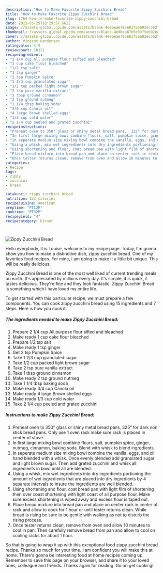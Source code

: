 ```yaml
---
description: "How to Make Favorite Zippy Zucchini Bread"
title: "How to Make Favorite Zippy Zucchini Bread"
slug: 1764-how-to-make-favorite-zippy-zucchini-bread
date: 2021-05-29T18:29:57.662Z
image: //assets-global.cpcdn.com/assets/blank-4e0bea6785e03f5e602ec562f230caae08da540cada707380b4fe1bbebba43da.png
thumbnail: //assets-global.cpcdn.com/assets/blank-4e0bea6785e03f5e602ec562f230caae08da540cada707380b4fe1bbebba43da.png
cover: //assets-global.cpcdn.com/assets/blank-4e0bea6785e03f5e602ec562f230caae08da540cada707380b4fe1bbebba43da.png
author: Vincent Henderson
ratingvalue: 4.9
reviewcount: 18122
recipeingredient:
- "2 1/4 cup All purpose flour sifted and bleached"
- "1 cup cake flour bleached"
- "1/2 tsp salt"
- "1 tsp ginger"
- "2 tsp Pumpkin Spice"
- "1 2/3 cup granulated sugar"
- "1/2 cup packed light brown sugar"
- "2 tsp pure vanilla extract"
- "1 tbsp ground cinnamon"
- "2 tsp ground nutmeg"
- "1 1/4 tbsp baking soda"
- "3/4 cup Canola oil"
- "4 large Brown shelled eggs"
- "1/3 cup cold water"
- "2 1/4 cup peeled and grated zucchini"
recipeinstructions:
- "Preheat oven to 350° glass or shiny metal bread pans,  325° for dark non stick bread pans. Only use 1 oven rack make sure rack is placed in center of stove."
- "In first large mixing bowl combine flours, salt, pumpkin spice, ginger, nutmeg, cinnamon, baking soda. Blend with whisk to blend ingredients."
- "In seperate medium size mixing bowl combine the vanilla, eggs, and oil hand blended with a whisk. Once evenly blended add granulated sugar and light brown sugar. Then add grated zucchini and whisk all ingredients in bowl until all are blended."
- "Using a whisk, mix wet ingredients into dry ingredients portioning the amount of wet ingredients that are placed into dry ingredients by 4 separate intervals to insure the ingredients are well blended."
- "Using shortening and flour, coat bread pan with light film of shortening then over coast shortening with light coast of all purpose flour. Make sure excess shortening is wiped away and excess flour is taped out."
- "Place bread mixture into bread pan and place on center rack in center of rack and allow to cook for 1 hour or until tester returns clean. While bread is rising be sure to be gentle with walking as not to disturb the rising process."
- "Once tester returns clean, remove from oven and allow 10 minutes to cool in pan. Then carefully remove bread from pan and allow to cool on cooling racks for about 1 hour."
categories:
- Recipe
tags:
- zippy
- zucchini
- bread

katakunci: zippy zucchini bread 
nutrition: 133 calories
recipecuisine: American
preptime: "PT12M"
cooktime: "PT32M"
recipeyield: "4"
recipecategory: Dinner

---
```



![Zippy Zucchini Bread](//assets-global.cpcdn.com/assets/blank-4e0bea6785e03f5e602ec562f230caae08da540cada707380b4fe1bbebba43da.png)

Hello everybody, it is Louise, welcome to my recipe page. Today, I'm gonna show you how to make a distinctive dish, zippy zucchini bread. One of my favorites food recipes. For mine, I am going to make it a little bit unique. This will be really delicious.



Zippy Zucchini Bread is one of the most well liked of current trending meals on earth. It's appreciated by millions every day. It's simple, it is quick, it tastes delicious. They're fine and they look fantastic. Zippy Zucchini Bread is something which I have loved my entire life.


To get started with this particular recipe, we must prepare a few components. You can cook zippy zucchini bread using 15 ingredients and 7 steps. Here is how you cook it.

<!--inarticleads1-->

##### The ingredients needed to make Zippy Zucchini Bread:

1. Prepare 2 1/4 cup All purpose flour sifted and bleached
1. Make ready 1 cup cake flour bleached
1. Prepare 1/2 tsp salt
1. Make ready 1 tsp ginger
1. Get 2 tsp Pumpkin Spice
1. Take 1 2/3 cup granulated sugar
1. Take 1/2 cup packed light brown sugar
1. Take 2 tsp pure vanilla extract
1. Take 1 tbsp ground cinnamon
1. Make ready 2 tsp ground nutmeg
1. Take 1 1/4 tbsp baking soda
1. Make ready 3/4 cup Canola oil
1. Make ready 4 large Brown shelled eggs
1. Make ready 1/3 cup cold water
1. Take 2 1/4 cup peeled and grated zucchini




<!--inarticleads2-->

##### Instructions to make Zippy Zucchini Bread:

1. Preheat oven to 350° glass or shiny metal bread pans,  325° for dark non stick bread pans. Only use 1 oven rack make sure rack is placed in center of stove.
1. In first large mixing bowl combine flours, salt, pumpkin spice, ginger, nutmeg, cinnamon, baking soda. Blend with whisk to blend ingredients.
1. In seperate medium size mixing bowl combine the vanilla, eggs, and oil hand blended with a whisk. Once evenly blended add granulated sugar and light brown sugar. Then add grated zucchini and whisk all ingredients in bowl until all are blended.
1. Using a whisk, mix wet ingredients into dry ingredients portioning the amount of wet ingredients that are placed into dry ingredients by 4 separate intervals to insure the ingredients are well blended.
1. Using shortening and flour, coat bread pan with light film of shortening then over coast shortening with light coast of all purpose flour. Make sure excess shortening is wiped away and excess flour is taped out.
1. Place bread mixture into bread pan and place on center rack in center of rack and allow to cook for 1 hour or until tester returns clean. While bread is rising be sure to be gentle with walking as not to disturb the rising process.
1. Once tester returns clean, remove from oven and allow 10 minutes to cool in pan. Then carefully remove bread from pan and allow to cool on cooling racks for about 1 hour.




So that is going to wrap it up with this exceptional food zippy zucchini bread recipe. Thanks so much for your time. I am confident you will make this at home. There's gonna be interesting food at home recipes coming up. Remember to save this page on your browser, and share it to your loved ones, colleague and friends. Thanks again for reading. Go on get cooking!
